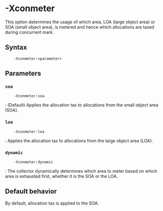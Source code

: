 <!--
* Copyright (c) 2017, 2018 IBM Corp. and others
*
* This program and the accompanying materials are made
* available under the terms of the Eclipse Public License 2.0
* which accompanies this distribution and is available at
* https://www.eclipse.org/legal/epl-2.0/ or the Apache
* License, Version 2.0 which accompanies this distribution and
* is available at https://www.apache.org/licenses/LICENSE-2.0.
*
* This Source Code may also be made available under the
* following Secondary Licenses when the conditions for such
* availability set forth in the Eclipse Public License, v. 2.0
* are satisfied: GNU General Public License, version 2 with
* the GNU Classpath Exception [1] and GNU General Public
* License, version 2 with the OpenJDK Assembly Exception [2].
*
* [1] https://www.gnu.org/software/classpath/license.html
* [2] http://openjdk.java.net/legal/assembly-exception.html
*
* SPDX-License-Identifier: EPL-2.0 OR Apache-2.0 OR GPL-2.0 WITH
* Classpath-exception-2.0 OR LicenseRef-GPL-2.0 WITH Assembly-exception
-->

# -Xconmeter 

This option determines the usage of which area, LOA (large object area) or SOA (small object area), is metered and hence which allocations are taxed during concurrent mark.

## Syntax

        -Xconmeter:<parameter>

## Parameters

### `soa`

        -Xconmeter:soa

: (Default) Applies the allocation tax to allocations from the small object area (SOA).

### `loa`

        -Xconmeter:loa

: Applies the allocation tax to allocations from the large object area (LOA).

### `dynamic`

        -Xconmeter:dynamic

: The collector dynamically determines which area to meter based on which area is exhausted first, whether it is the SOA or the LOA.

## Default behavior

By default, allocation tax is applied to the SOA.


<!-- ==== END OF TOPIC ==== xconmeter.md ==== -->

